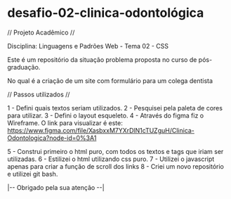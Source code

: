 # desafio-02-clinica-odontológica
// Projeto Acadêmico //

Disciplina: Linguagens e Padrões Web - Tema 02 - CSS

Este é um repositório da situação problema proposta no curso de pós-graduação.

No qual é a criação de um site com formulário para um colega dentista

// Passos utilizados // 

1 - Defini quais textos seriam utilizados.
2 - Pesquisei pela paleta de cores para utilizar.
3 - Defini o layout esqueleto.
4 - Através do figma fiz o Wireframe.
O link para visualizar é este: https://www.figma.com/file/XasbxxM7YXrDlN1cTUZguH/Clinica-Odontologica?node-id=0%3A1

5 - Construi primeiro o html puro, com todos os textos e tags que iriam ser utilizadas.
6 - Estilizei o html utilizando css puro.
7 - Utilizei o javascript apenas para criar a função de scroll dos links
8 - Criei um novo repositório e utilizei git bash.

|-- Obrigado pela sua atenção --|
